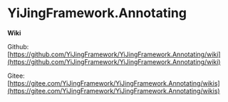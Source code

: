 # YiJingFramework.Annotating

**Wiki**

Github: [https://github.com/YiJingFramework/YiJingFramework.Annotating/wiki](https://github.com/YiJingFramework/YiJingFramework.Annotating/wiki)

Gitee: [https://gitee.com/YiJingFramework/YiJingFramework.Annotating/wikis](https://gitee.com/YiJingFramework/YiJingFramework.Annotating/wikis)